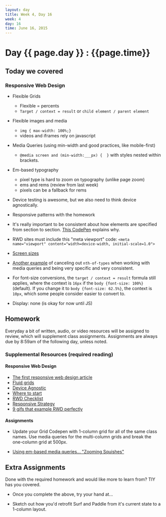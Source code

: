 ```yaml
---
layout: day
title: Week 4, Day 16
week: 4
day: 16
time: June 16, 2015
---
```


# Day {{ page.day }} : {{page.time}}


## Today we covered

### Responsive Web Design
* Flexible Grids
	* Flexible = percents
	* `Target / context = result`  or `child element / parent element`

* Flexible images and media
	* `img { max-width: 100%;}`
	* videos and iframes rely on javascript

* Media Queries (using min-width and good practices, like mobile-first)
	* `@media screen and (min-width:___px) {  }` with styles nested within brackets.

* Em-based typography
	* pixel type is hard to zoom on typography (unlike page zoom)
	* ems and rems (review from last week)
	* pixels can be a fallback for rems

* Device testing is awesome, but we also need to think device agnostically.

* Responsive patterns with the homework

* It's really important to be consistent about how elements are specified from section to section. [This CodePen](http://codepen.io/samkap/pen/GgQLJb) explains why.
* RWD sites must include this "meta viewport" code: `<meta name="viewport" content="width=device-width, initial-scale=1.0">`
* [Screen sizes](http://screensiz.es)
* [Another example](http://codepen.io/samkap/pen/LIhzj) of canceling out `nth-of-types` when working with media queries and being very specific and very consistent.
* For font-size conversions, the `target / context = result` formula still applies, where the context is `16px` if the `body {font-size: 100%}` (default). If you change it to `body {font-size: 62.5%}`, the context is `10px`, which some people consider easier to convert to.
* Display: none (is okay for now until JS)

<!--
![]({{ site.url }}/images/images.jpg)-->



## Homework
Everyday a bit of written, audio, or video resources will be assigned to review, which will supplement class assignments. Assignments are always due by 8:59am of the following day, unless noted.

### Supplemental Resources (required reading)

#### Responsive Web Design

* [The first responsive web design article](http://alistapart.com/article/responsive-web-design)
* [Fluid grids](http://alistapart.com/article/fluidgrids)
* [Device Agnostic](http://trentwalton.com/2014/03/10/device-agnostic)
* [Where to start](http://trentwalton.com/2013/02/07/where-to-start/)
* [RWD Checklist](http://rwdchecklist.com/)
* [Responsive Strategy](http://bradfrost.com/blog/post/responsive-strategy/)
* [9 gifs that example RWD perfectly](http://www.fastcodesign.com/3038367/9-gifs-that-explain-responsive-design-brilliantly)

#### Assignments
* Update your Grid Codepen with 1-column grid for all of the same class names. Use media queries for the multi-column grids and break the one-column grid at 500px.

* [Using em-based media queries... "Zooming Squishes"](http://css-tricks.com/zooming-squishes/)



## Extra Assignments
Done with the required homework and would like more to learn from? TIY has you covered.

* Once you complete the above, try your hand at...

* Sketch out how you'd retrofit Surf and Paddle from it's current state to a 1-column layout.

<!-- * [making more RWD CodePens]({{ site.url }}/assignments/{{ page.day }}c.html) -->